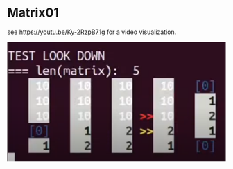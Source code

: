 # Matrix01

see https://youtu.be/Ky-2RzpB71g for a video visualization.

[![Visualization](Screenshot%20from%202020-07-20%2020-59-40.png)](https://www.youtube.com/watch?v=piL4NnNJsIA)
